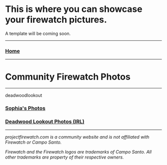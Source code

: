 # This is where you can showcase your firewatch pictures.

A template will be coming soon.

---

### [Home](/)

---

# Community Firewatch Photos

---
deadwoodlookout
### [Sophia's Photos](/gallery/sophia)

### [Deadwood Lookout Photos (IRL)](/gallery/deadwoodlookout)

---

*projectfirewatch.com is a community website and is not affiliated with Firewatch or Campo Santo.*

*Firewatch and the Firewatch logos are trademarks of Campo Santo. All other trademarks are property of their respective owners.*
